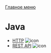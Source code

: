 [Главное меню](../README.md)

# Java

+ [HTTP](http.md) ![icon][done]
+ [REST API](rest.md) ![icon][done]

[done]:../done.png
